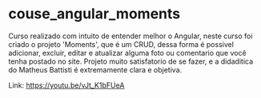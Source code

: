 # couse_angular_moments

Curso realizado com intuito de entender melhor o Angular, neste curso foi criado o projeto 'Moments', que é um CRUD, dessa forma é possivel adicionar, excluir, editar e atualizar alguma foto ou comentario que você tenha postado no site. 
Projeto muito satisfatorio de se fazer, e a didaditica do Matheus Battisti é extremamente clara e objetiva.

Link: https://youtu.be/vJt_K1bFUeA
